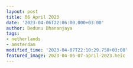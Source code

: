 ```yaml
---
layout: post
title: 06 April 2023
date: '2023-04-06T22:06:00.000+03:00'
author: Dedunu Dhananjaya
tags:
- netherlands
- amsterdam
modified_time: '2023-04-07T22:10:29.750+03:00'
featured_image: 2023-04-06-07-april-2023.heic
---
```

